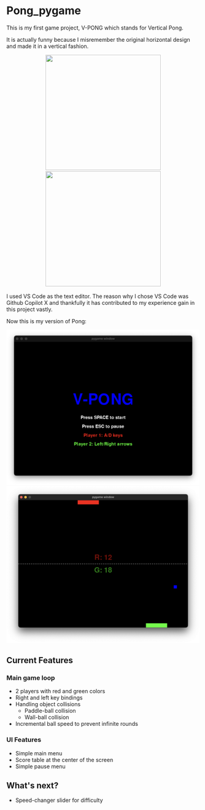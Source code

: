 # Pong_pygame
 
This is my first game project, V-PONG which stands for Vertical Pong.

It is actually funny because I misremember the original horizontal design and made it in a vertical fashion.

<p align="middle">
  <img src="https://upload.wikimedia.org/wikipedia/commons/thumb/2/26/Pong.svg/1200px-Pong.svg.png" width="300" height="300"/>  
  <img src="https://i.pinimg.com/564x/e6/11/1e/e6111e83dcf8f0a91b23fa6ae45c32e4.jpg" width="300" height="300"/>
</p>


I used VS Code as the text editor. The reason why I chose VS Code was Github Copilot X and thankfully it has contributed to my experience gain in this project vastly. 

Now this is my version of Pong: 

![vpong1](/Images/vpong1.png)
![vpong2](/Images/vpong2.png)

## Current Features
### Main game loop
- 2 players with red and green colors
- Right and left key bindings
- Handling object collisions
    - Paddle-ball collision 
    - Wall-ball collision
- Incremental ball speed to prevent infinite rounds 
### UI Features
- Simple main menu 
- Score table at the center of the screen
- Simple pause menu 

## What's next? 
- Speed-changer slider for difficulty 
